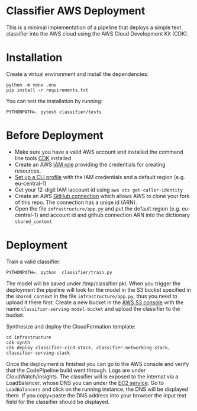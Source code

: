 # Classifier AWS Deployment

This is a minimal implementation of a pipeline that deploys a simple text classifier into the AWS cloud 
using the AWS Cloud Development Kit (CDK).

# Installation

Create a virtual environment and install the dependencies:

```
python -m venv .env
pip install -r requirements.txt
```

You can test the installation by running:

```
PYTHONPATH=. pytest classifier/tests
```

# Before Deployment

- Make sure you have a valid AWS account and installed the command line tools  [CDK](https://docs.aws.amazon.com/cdk/latest/guide/getting_started.html) installed 
- Create an AWS [IAM role](https://docs.aws.amazon.com/IAM/latest/UserGuide/id_users_create.html) providing the credentials for creating resources.
- [Set up a CLI profile](https://docs.aws.amazon.com/cli/latest/userguide/cli-configure-quickstart.html) with the IAM credentials and a default region (e.g. eu-central-1) 
- Get your 12-digit IAM iaccount id using `aws sts get-caller-identity` 
- Create an AWS [GitHub connection](https://docs.aws.amazon.com/dtconsole/latest/userguide/connections-create-github.html) which allows AWS 
to clone your fork of this repo. The connection has a uniqe id (ARN).
- Open the file `infrastructure/app.py` and put the default region (e.g. eu-central-1) and account id and github connection ARN into the dictionary `shared_context`

# Deployment

Train a valid classifier:

```
PYTHONPATH=. python  classifier/train.py
```
The model will be saved under /tmp/classifier.pkl. When you trigger the deployment the pipeline will look for the model in the S3 bucket specified in the `shared_context` in the file `infrastructure/app.py`, thus you need to upload it there first.
 Create a new bucket in the [AWS S3 console](https://s3.console.aws.amazon.com/s3) with the name `classifier-serving-model-bucket` and upload the classifier to the bucket.

Synthesize and deploy the CloudFormation template:
```
cd infrastructure
cdk synth
cdk deploy classifier-cicd-stack, classifier-networking-stack, classifier-serving-stack
```

Once the deployment is finished you can go to the AWS console and verify that the CodePipeline build went through. Logs are under CloudWatch/insights.
The classifier will is exposed to the internat via a LoadBalancer, whose DNS you can under the [EC2 service](https://eu-central-1.console.aws.amazon.com/ec2): Go to   `LoadBalancers` and click on the running instance, the DNS will be displayed there. If you copy+paste the DNS address into your browser the input text field for the classifier should be displayed.
